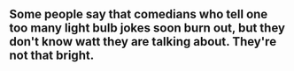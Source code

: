 ## Some people say that comedians who tell one too many light bulb jokes soon burn out, but they don't know watt they are talking about. They're not that bright.